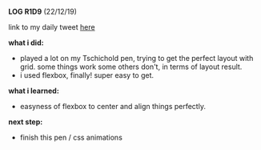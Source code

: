 **LOG R1D9** (22/12/19)

link to my daily tweet [here](https://twitter.com/Nightcoder2/status/1208967314114265088)

**what i did:**
- played a lot on my Tschichold pen, trying to get the perfect layout with grid. some things work some others don't, in terms of layout result. 
- i used flexbox, finally! super easy to get.

**what i learned:**
- easyness of flexbox to center and align things perfectly.

**next step:**
- finish this pen / css animations 
